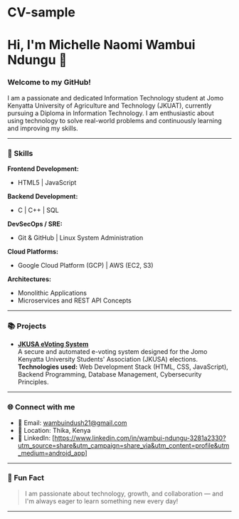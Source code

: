 # CV-sample

# Hi, I'm Michelle Naomi Wambui Ndungu 👋

### Welcome to my GitHub!

I am a passionate and dedicated Information Technology student at Jomo Kenyatta University of Agriculture and Technology (JKUAT), currently pursuing a Diploma in Information Technology. I am enthusiastic about using technology to solve real-world problems and continuously learning and improving my skills.

---

### 🚀 Skills

**Frontend Development:**
- HTML5 | JavaScript

**Backend Development:**
- C | C++ | SQL

**DevSecOps / SRE:**
- Git & GitHub | Linux System Administration

**Cloud Platforms:**
- Google Cloud Platform (GCP) | AWS (EC2, S3) 

**Architectures:**
- Monolithic Applications
- Microservices and REST API Concepts

---

### 📚 Projects

- **[JKUSA eVoting System](https://github.com/its-bobo/jkusa-evoting-system)**  
  A secure and automated e-voting system designed for the Jomo Kenyatta University Students' Association (JKUSA) elections.  
  **Technologies used:** Web Development Stack (HTML, CSS, JavaScript), Backend Programming, Database Management, Cybersecurity Principles.
  
---

### 🌐 Connect with me

- 📧 Email: [wambuindush21@gmail.com](mailto:wambuindush21@gmail.com)
- 📍 Location: Thika, Kenya
- 💼 LinkedIn: [https://www.linkedin.com/in/wambui-ndungu-3281a2330?utm_source=share&utm_campaign=share_via&utm_content=profile&utm_medium=android_app]
---

### 🧩 Fun Fact
> I am passionate about technology, growth, and collaboration — and I'm always eager to learn something new every day!

---
